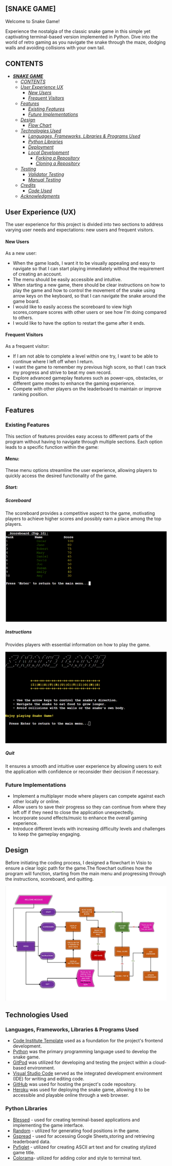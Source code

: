 ## [SNAKE GAME]
Welcome to Snake Game!

Experience the nostalgia of the classic snake game in this simple yet captivating terminal-based version implemented in Python. Dive into the world of retro gaming as you navigate the snake through the maze, dodging walls and avoiding collisions with your own tail. 

## CONTENTS
- [***SNAKE GAME***](#snake-game)
    - [*CONTENTS*](#contents)
    - [*User Experience UX*](#user-experience-ux)
        - [*New Users*](#new-users)
        - [*Frequent Visitors*](#frequent-visitors)
    - [*Features*](#features)
        - [*Existing Features*](#existing-features)
        - [*Future Implementations*](#future-implementations)
    - [*Design*](#design)
        - [*Flow Chart*](#flow-chart)
    - [*Technologies Used*](#technologies-used)
        - [*Languages, Frameworks, Libraries \& Programs Used*](#languages-frameworks-libraries--programs-used)
        - [*Python Libraries*](#python-libraries)
        - [*Deployment*](#deployment)
        - [*Local Development*](#local-development)
            - [*Forking a Repository*](#forking-a-repository)
            - [*Cloning a Repository*](#cloning-a-repository)
    - [*Testing*](#testing)
        - [*Validator Testing*](#validator-testing)
        - [*Manual Testing*](#manual-testing)
    - [*Credits*](#credits)
        - [*Code Used*](#code-used)
    - [*Acknowledgments*](#acknowledgments)


## User Experience (UX)
The user experience for this project is divided into two sections to address varying user needs and expectations: new users and frequent visitors.

#### New Users 
As a new user:
- When the game loads, I want it to be visually appealing and easy to navigate so that I can start playing immediately without the requirement of creating an account.
- The menu should be easily accessible and intuitive. 
- When starting a new game, there should be clear instructions on how to play the game and how to control the movement of the snake using arrow keys on the keyboard, so that I can navigate the snake around the game board.
-  I would like to easily access the scoreboard to view high scores,compare scores with other users or see how I'm doing compared to others.
- I would like to have the option to restart the game after it ends.

#### Frequent Visitors
As a frequent visitor:
- If I am not able to complete a level within one try, I want to be able to continue where I left off when I return.
- I want the game to remember my previous high score, so that I can track my progress and strive to beat my own record.
- Explore advanced gameplay features such as power-ups, obstacles, or different game modes to enhance the gaming experience.
- Compete with other players on the leaderboard to maintain or improve ranking position.

## Features

### Existing Features
This section of features provides easy access to different parts of the program without having to navigate through multiple sections. Each option leads to a specific function within the game:
#### Menu:
These menu options streamline the user experience, allowing players to quickly access the desired functionality of the game.

##### Start: 
##### Scoreboard
The scoreboard provides a competitive aspect to the game, motivating players to achieve higher scores and possibly earn a place among the top players.

![Scoreboard](images/scoreboard.png)
##### Instructions
Provides players with essential information on how to play the game.

![Instructions](images/instructions.png)
##### Quit
 It ensures a smooth and intuitive user experience by allowing users to exit the application with confidence or reconsider their decision if necessary.







### Future Implementations
- Implement a multiplayer mode where players can compete against each other locally or online.
- Allow users to save their progress so they  can continue from where they left off if they need to close the application unexpectedly.
- Incorporate sound effects/music to enhance the overall gaming experience.
- Introduce different levels with increasing difficulty levels and challenges to keep the gameplay engaging.

## Design
Before initiating the coding process, I designed a flowchart in Visio to ensure a clear logic path for the game.The flowchart outlines  how the program will function, starting from the main menu and progressing through the instructions, scoreboard, and quitting.

![Flowchart](images/flowchart.png "Flowchart")

## Technologies Used

### Languages, Frameworks, Libraries & Programs Used
- [Code Institute Template](https://github.com/Code-Institute-Org/p3-template) used as a foundation for the project's frontend development.
- [Python](https://www.python.org/) was the primary programming language used to develop the snake game.
- [GitPod](https://www.gitpod.io/) was utilized for developing and testing the project within a cloud-based environment.
- [Visual Studio Code](https://code.visualstudio.com/) served as the integrated development environment (IDE) for writing and editing code.
- [GitHub](http://github.com) was used for hosting the project's code repository.
- [Heroku](http://heroku.com) was used for deploying the snake game, allowing it to be accessible and playable online through a web browser.

### Python Libraries 
- [Blessed]() - used for creating terminal-based applications and implementing the game interface.
- [Random]() - utilized for generating food positions in the game.
- [Gspread]() - used for accessing Google Sheets,storing and retrieving leaderboard data.
- [Pyfiglet]() - utilized for creating ASCII art text and for creating stylized game title.
- [Colorama]()- utilized for adding color and style to terminal text.